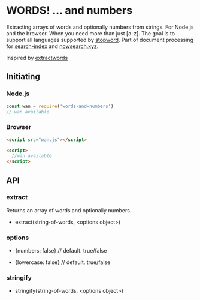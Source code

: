 # WORDS! ... and numbers
Extracting arrays of words and optionally numbers from strings. For Node.js and the browser. When you need more than just [a-z]. The goal is to support all languages supported by [stopword](https://github.com/fergiemcdowall/stopword#language-code). Part of document processing for [search-index](https://github.com/fergiemcdowall/search-index) and [nowsearch.xyz](https://github.com/eklem/nowsearch.xyz).

Inspired by [extractwords](https://github.com/f-a-r-a-z/extractwords)

## Initiating

### Node.js

```javascript
const wan = require('words-and-numbers')
// wan available
```

### Browser

```html
<script src="wan.js"></script>

<script>
  //wan available
</script>

```

## API

### extract

Returns an array of words and optionally numbers.

* extract(string-of-words, \<options object\>)

### options
* {numbers: false} // default. true/false

* {lowercase: false} // default. true/false

### stringify

* stringify(string-of-words, \<options object\>)

